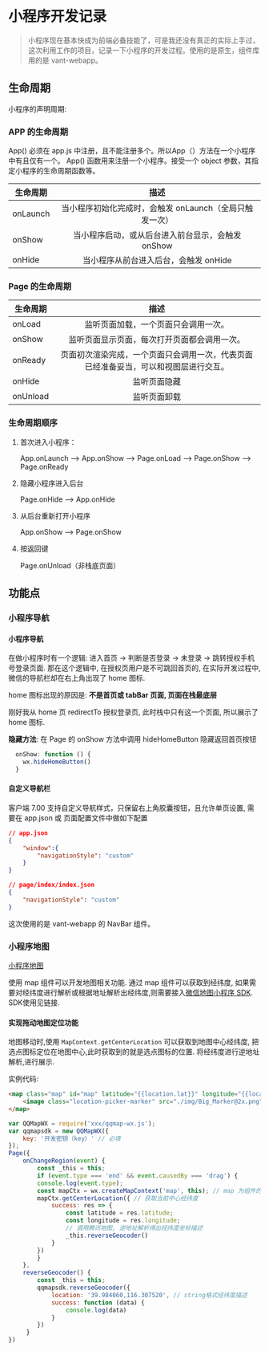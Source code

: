 <!--
Created: Mon May 18 2020 19:45:06 GMT+0800 (中国标准时间)
Modified: Mon May 18 2020 20:32:57 GMT+0800 (中国标准时间)
-->

# 小程序开发记录

> 小程序现在基本快成为前端必备技能了，可是我还没有真正的实际上手过，这次利用工作的项目，记录一下小程序的开发过程。使用的是原生，组件库用的是 vant-webapp。

## 生命周期

小程序的声明周期:

### APP 的生命周期

App() 必须在 app.js 中注册，且不能注册多个。所以App（）方法在一个小程序中有且仅有一个。
App() 函数用来注册一个小程序。接受一个 object 参数，其指定小程序的生命周期函数等。

| 生命周期  |                      描述                     |
|----------|:---------------------------------------------:|
| onLaunch | 当小程序初始化完成时，会触发 onLaunch（全局只触发一次） |
| onShow   |   当小程序启动，或从后台进入前台显示，会触发 onShow   |
| onHide   |        当小程序从前台进入后台，会触发 onHide       |

### Page 的生命周期

| 生命周期  |                      描述                     |
|----------|:---------------------------------------------:|
| onLoad | 监听页面加载，一个页面只会调用一次。 |
| onShow   | 监听页面显示页面，每次打开页面都会调用一次。  |
| onReady | 页面初次渲染完成，一个页面只会调用一次，代表页面已经准备妥当，可以和视图层进行交互。 |
| onHide   | 监听页面隐藏  |
| onUnload | 监听页面卸载  |

### 生命周期顺序

1. 首次进入小程序：

    App.onLaunch --> App.onShow --> Page.onLoad --> Page.onShow --> Page.onReady

2. 隐藏小程序进入后台

    Page.onHide --> App.onHide

3. 从后台重新打开小程序

    App.onShow --> Page.onShow

4. 按返回键

    Page.onUnload（非栈底页面）

## 功能点

### 小程序导航

#### 小程序导航

在做小程序时有一个逻辑: 进入首页 -> 判断是否登录 -> 未登录 -> 跳转授权手机号登录页面. 那在这个逻辑中, 在授权页用户是不可跳回首页的, 在实际开发过程中,微信的导航栏却在右上角出现了 home 图标. 

home 图标出现的原因是: **不是首页或 tabBar 页面, 页面在栈最底层**

刚好我从 home 页 redirectTo 授权登录页, 此时栈中只有这一个页面, 所以展示了 home 图标.

**隐藏方法**:  在 Page 的 onShow 方法中调用 hideHomeButton 隐藏返回首页按钮

```js
  onShow: function () {
    wx.hideHomeButton()
  }
```

#### 自定义导航栏

客户端 7.00  支持自定义导航样式，只保留右上角胶囊按钮，且允许单页设置, 需要在 app.json 或 页面配置文件中做如下配置 

``` json
// app.json
{
    "window":{
        "navigationStyle": "custom"
    }
}

// page/index/index.json
{
    "navigationStyle": "custom"
}

```

这次使用的是 vant-webapp 的 NavBar 组件。

### 小程序地图

[小程序地图](https://developers.weixin.qq.com/miniprogram/dev/component/map.html)

使用 map 组件可以开发地图相关功能. 通过 map 组件可以获取到经纬度, 如果需要对经纬度进行解析或根据地址解析出经纬度,则需要接入[微信地图小程序 SDK](https://lbs.qq.com/miniProgram/jsSdk/jsSdkGuide/jsSdkOverview). SDK使用见链接.

#### 实现拖动地图定位功能

地图移动时,使用 `MapContext.getCenterLocation` 可以获取到地图中心经纬度, 把选点图标定位在地图中心,此时获取到的就是选点图标的位置. 将经纬度进行逆地址解析,进行展示.

实例代码:

```html
<map class="map" id="map" latitude="{{location.lat}}" longitude="{{location.lng}}" bindregionchange="onChangeRegion"  >
	<image class="location-picker-marker" src="./img/Big_Marker@2x.png"/>
</map>
```
```js
var QQMapWX = require('xxx/qqmap-wx.js');
var qqmapsdk = new QQMapWX({
    key: '开发密钥（key）' // 必填
}); 
Page({
    onChangeRegion(event) {
        const _this = this;
        if (event.type === 'end' && event.causedBy === 'drag') {
        console.log(event.type);
        const mapCtx = wx.createMapContext('map', this); // map 为组件的 id
        mapCtx.getCenterLocation({ // 获取当前中心经纬度
            success: res => {
                const latitude = res.latitude;
                const longitude = res.longitude;
                // 调用腾讯地图, 逆地址解析得出经纬度坐标描述
                _this.reverseGeocoder()
            }
        })
        }
    },
    reverseGeocoder() {
        const _this = this;
        qqmapsdk.reverseGeocoder({
            location: '39.984060,116.307520', // string格式经纬度描述
            success: function (data) { 
                console.log(data) 
            }
        })
     }
})
```